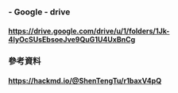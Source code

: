 ### - Google - drive
#### https://drive.google.com/drive/u/1/folders/1Jk-4lyOcSUsEbsoeJve9QuG1U4UxBnCg
### 參考資料
#### https://hackmd.io/@ShenTengTu/r1baxV4pQ
